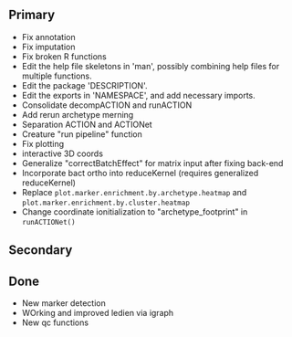 ## Primary
* Fix annotation
* Fix imputation
* Fix broken R functions
* Edit the help file skeletons in 'man', possibly combining help files
  for multiple functions.
* Edit the package 'DESCRIPTION'.
* Edit the exports in 'NAMESPACE', and add necessary imports.
* Consolidate decompACTION and runACTION
* Add rerun archetype merning
* Separation ACTION and ACTIONet
* Creature "run pipeline" function
* Fix plotting
 * interactive 3D coords
 * Generalize "correctBatchEffect" for matrix input after fixing back-end
 * Incorporate bact ortho into reduceKernel (requires generalized reduceKernel)
* Replace `plot.marker.enrichment.by.archetype.heatmap` and `plot.marker.enrichment.by.cluster.heatmap`
* Change coordinate ionitialization to "archetype_footprint" in `runACTIONet()`

## Secondary


## Done
* New marker detection
* WOrking and improved ledien via igraph
* New qc functions
